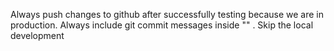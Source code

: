 Always push changes to github after successfully testing because we are in production.
Always include git commit messages inside "" .
Skip the local development